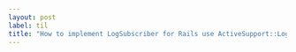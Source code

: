```yaml
---
layout: post
label: til
title: "How to implement LogSubscriber for Rails use ActiveSupport::LogSubscriber"
---
```


<p>
  
</p>

